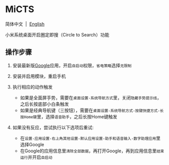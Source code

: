 # MiCTS

简体中文&nbsp;&nbsp;|&nbsp;&nbsp;[English](https://github.com/parallelcc/MiCTS/blob/main/README_en.md)

小米系统桌面开启圈定即搜（Circle to Search）功能

## 操作步骤

1. 安装最新版[Google](https://play.google.com/store/apps/details?id=com.google.android.googlequicksearchbox)应用，开启`自启动`权限，`省电策略`选择`无限制`


2. 安装并启用模块，重启手机


3. 执行相应的动作触发
    - 如果是全面屏手势，需要在`桌面设置-系统导航方式`里，关闭`隐藏手势提示线`，之后长按底部小白条触发
    - 如果是经典导航键（三按钮），需要在`桌面设置-系统导航方式-按键快捷方式-长按Home键`里，选择`语音助手`，之后长按Home键触发


4. 如果没有反应，尝试执行以下选项后重试:
    - 在`设置-应用设置-右上角其他设置-默认应用设置-助手和语音输入-数字助理应用`里选择Google
    - 在Google的应用信息里`清除全部数据`，再打开Google，再到应用信息里`结束运行`并开启`自启动`